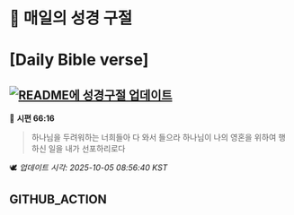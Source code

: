 # 🙏 매일의 성경 구절
# [Daily Bible verse]
## [![README에 성경구절 업데이트](https://github.com/DONGSUKA/first_test/actions/workflows/update-readme-bible.yml/badge.svg)](https://github.com/DONGSUKA/first_test/actions/workflows/update-readme-bible.yml)
<!-- START_BIBLE_VERSE -->
📖 **시편 66:16**
> 하나님을 두려워하는 너희들아 다 와서 들으라 하나님이 나의 영혼을 위하여 행하신 일을 내가 선포하리로다

🕊️ _업데이트 시각: 2025-10-05 08:56:40 KST_
  <!-- END_BIBLE_VERSE -->
## GITHUB_ACTION
